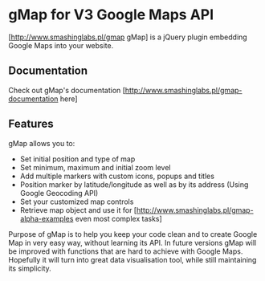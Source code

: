 # gMap for V3 Google Maps API

[http://www.smashinglabs.pl/gmap gMap] is a jQuery plugin embedding Google Maps into your website.
  
## Documentation

Check out gMap's documentation [http://www.smashinglabs.pl/gmap-documentation here] 

## Features

gMap allows you to:

* Set initial position and type of map
* Set minimum, maximum and initial zoom level
* Add multiple markers with custom icons, popups and titles
* Position marker by latitude/longitude as well as by its address (Using Google Geocoding API)
* Set your customized map controls
* Retrieve map object and use it for [http://www.smashinglabs.pl/gmap-alpha-examples even most complex tasks]

Purpose of gMap is to help you keep your code clean and to create Google Map in very easy way, without learning its API. In future versions gMap will be improved with functions that are hard to achieve with Google Maps. Hopefully it will turn into great data visualisation tool, while still maintaining its simplicity.